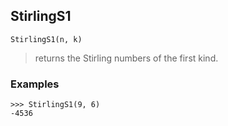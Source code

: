 ## StirlingS1

``` 
StirlingS1(n, k)
``` 

> returns the Stirling numbers of the first kind. 
 
### Examples
``` 
>>> StirlingS1(9, 6)
-4536
```